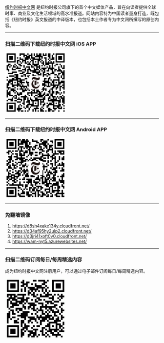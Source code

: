 [纽约时报中文网](http://cn.nytimes.com/) 是纽约时报公司旗下的首个中文媒体产品，旨在向读者提供全球时事、商业及文化生活领域的高水准报道。网站内容特为中国读者量身打造，既包括《纽约时报》英文报道的中译版本，也包括本土作者专为中文网所撰写的原创内容。

***

### 扫描二维码下载纽约时报中文网 iOS APP
<img src="https://raw.githubusercontent.com/chinanyt/apps/gh-pages/images/newsapp-iOS.png" alt="扫描二维码下载纽约时报中文网 iOS APP" width="200">

***

### 扫描二维码下载纽约时报中文网 Android APP
<img src="https://raw.githubusercontent.com/chinanyt/apps/gh-pages/images/android-latest.png" alt="扫描二维码下载纽约时报中文网 Android APP" width="200">

***

### 免翻墙镜像
  1. https://d8sh4xake134y.cloudfront.net/
  2. https://d34af95hy2ulp2.cloudfront.net/
  3. https://d3jri41xoft0v0.cloudfront.net/
  4. https://wam-nyt5.azurewebsites.net/

***

### 扫描二维码订阅每日/每周精选内容
成为纽约时报中文网注册用户，可以通过电子邮件订阅每日/每周精选内容。

<img src="https://raw.githubusercontent.com/chinanyt/apps/gh-pages/images/nytcn-registration-qrcode.png" alt="扫描二维码订阅每日/每周精选内容" width="200">
